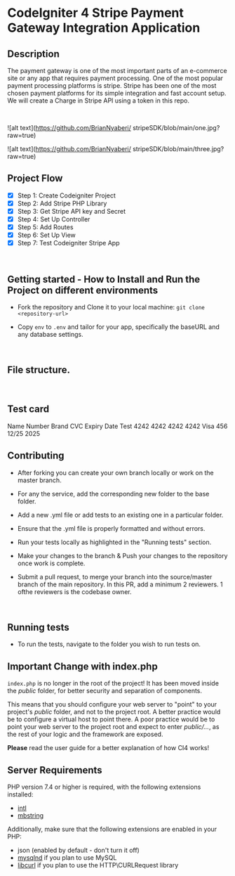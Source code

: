# CodeIgniter 4 Stripe Payment Gateway Integration Application 

## Description
The payment gateway is one of the most important parts of an e-commerce site or any app that requires payment processing. One of the most popular payment processing platforms is stripe. Stripe has been one of the most chosen payment platforms for its simple integration and fast account setup. We will create a Charge in Stripe API using a token in this repo. 

<br/>

![alt text](https://github.com/BrianNyaberi/
stripeSDK/blob/main/one.jpg?raw=true)

![alt text](https://github.com/BrianNyaberi/
stripeSDK/blob/main/three.jpg?raw=true)

## Project Flow
- [x] Step 1: Create Codeigniter Project
- [x] Step 2: Add Stripe PHP Library
- [x] Step 3: Get Stripe API key and Secret
- [x] Step 4: Set Up Controller
- [x] Step 5: Add Routes
- [x] Step 6: Set Up View
- [x] Step 7: Test Codeigniter Stripe App

<br/>

## Getting started - How to Install and Run the Project on different environments

- Fork the repository and Clone it to your local machine:
  `git clone <repository-url>`

- Copy `env` to `.env` and tailor for your app, specifically the baseURL
and any database settings.

<br/>

## File structure.

<br/>

## Test card
Name	Number	Brand	CVC	Expiry	Date
Test	4242 4242 4242 4242	Visa	456	12/25	2025


## Contributing

- After forking you can create your own branch locally or work on the master branch.

- For any the service, add the corresponding new folder to the base folder.

- Add a new .yml file or add tests to an existing one in a particular folder.

- Ensure that the .yml file is properly formatted and without errors.

- Run your tests locally as highlighted in the "Running tests" section. 

- Make your changes to the branch & Push your changes to the repository once work is complete.

- Submit a pull request, to merge your branch into the source/master branch of the main repository. In this PR, add a minimum 2 reviewers. 1 ofthe reviewers is the codebase owner.


<br/>

## Running tests
- To run the tests, navigate to the folder you wish to run tests on.


## Important Change with index.php

`index.php` is no longer in the root of the project! It has been moved inside the *public* folder,
for better security and separation of components.

This means that you should configure your web server to "point" to your project's *public* folder, and
not to the project root. A better practice would be to configure a virtual host to point there. A poor practice would be to point your web server to the project root and expect to enter *public/...*, as the rest of your logic and the
framework are exposed.

**Please** read the user guide for a better explanation of how CI4 works!

## Server Requirements

PHP version 7.4 or higher is required, with the following extensions installed:

- [intl](http://php.net/manual/en/intl.requirements.php)
- [mbstring](http://php.net/manual/en/mbstring.installation.php)

Additionally, make sure that the following extensions are enabled in your PHP:

- json (enabled by default - don't turn it off)
- [mysqlnd](http://php.net/manual/en/mysqlnd.install.php) if you plan to use MySQL
- [libcurl](http://php.net/manual/en/curl.requirements.php) if you plan to use the HTTP\CURLRequest library
